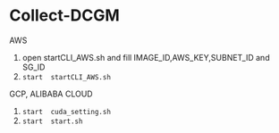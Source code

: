 # Collect-DCGM

AWS

   1. open startCLI_AWS.sh and fill IMAGE_ID,AWS_KEY,SUBNET_ID and SG_ID
   2.   ``` start  startCLI_AWS.sh ```
      
GCP, ALIBABA CLOUD
   1.  ``` start  cuda_setting.sh ```
   2.  ``` start  start.sh ```
